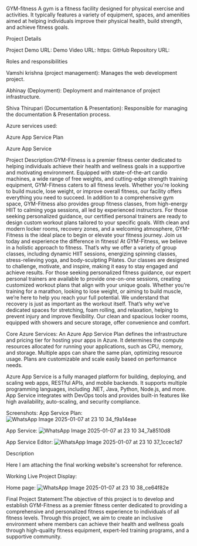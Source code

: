 GYM-fitness
A gym is a fitness facility designed for physical exercise and activities. It typically features a variety of equipment, spaces, and amenities aimed at helping individuals improve their physical health, build strength, and achieve fitness goals. 

Project Details

Project Demo URL: 
Demo Video URL: https:
GitHub Repository URL: 

Roles and responsibilities

Vamshi krishna (project management): Manages the web development project.

Abhinay (Deployment): Deployment and maintenance of project infrastructure.

Shiva Thirupari (Documentation & Presentation): Responsible for managing the documentation & Presentation process.

Azure services used:

Azure App Service Plan

Azure App Service

Project Description:GYM-Fitness is a premier fitness center dedicated to helping individuals achieve their health and wellness goals in a supportive and motivating environment. Equipped with state-of-the-art cardio machines, a wide range of free weights, and cutting-edge strength training equipment, GYM-Fitness caters to all fitness levels. Whether you're looking to build muscle, lose weight, or improve overall fitness, our facility offers everything you need to succeed. In addition to a comprehensive gym space, GYM-Fitness also provides group fitness classes, from high-energy HIIT to calming yoga sessions, all led by experienced instructors. For those seeking personalized guidance, our certified personal trainers are ready to design custom workout plans tailored to your specific goals. With clean and modern locker rooms, recovery zones, and a welcoming atmosphere, GYM-Fitness is the ideal place to begin or elevate your fitness journey. Join us today and experience the difference in fitness!
     At GYM-Fitness, we believe in a holistic approach to fitness. That’s why we offer a variety of group classes, including dynamic HIIT sessions, energizing spinning classes, stress-relieving yoga, and body-sculpting Pilates. Our classes are designed to challenge, motivate, and inspire, making it easy to stay engaged and achieve results.
     For those seeking personalized fitness guidance, our expert personal trainers are available to provide one-on-one sessions, creating customized workout plans that align with your unique goals. Whether you’re training for a marathon, looking to lose weight, or aiming to build muscle, we’re here to help you reach your full potential.
     We understand that recovery is just as important as the workout itself. That’s why we’ve dedicated spaces for stretching, foam rolling, and relaxation, helping to prevent injury and improve flexibility. Our clean and spacious locker rooms, equipped with showers and secure storage, offer convenience and comfort.

Core Azure Services: An Azure App Service Plan defines the infrastructure and pricing tier for hosting your apps in Azure. It determines the compute resources allocated for running your applications, such as CPU, memory, and storage. Multiple apps can share the same plan, optimizing resource usage. Plans are customizable and scale easily based on performance needs.

Azure App Service is a fully managed platform for building, deploying, and scaling web apps, RESTful APIs, and mobile backends. It supports multiple programming languages, including .NET, Java, Python, Node.js, and more. App Service integrates with DevOps tools and provides built-in features like high availability, auto-scaling, and security compliance.

Screenshots: App Service Plan:
![WhatsApp Image 2025-01-07 at 23 10 34_f9a14eae](https://github.com/user-attachments/assets/4cf129ff-2aed-4d10-bf10-cbca93ca1d49)


App Service:
![WhatsApp Image 2025-01-07 at 23 10 34_7a8510d8](https://github.com/user-attachments/assets/ca24add4-ad9e-4911-9399-b96459ee186f)

App Service Editor:
![WhatsApp Image 2025-01-07 at 23 10 37_1ccec1d7](https://github.com/user-attachments/assets/c9bd59ca-5d27-48e0-bf5e-e380789900fa)

Description

Here I am attaching the final working website's screenshot for reference.

Working Live Project Display:

Home page:
![WhatsApp Image 2025-01-07 at 23 10 38_ce64f82e](https://github.com/user-attachments/assets/a043df4a-0059-4ad8-b5eb-12d7e45fe71d)

Final Project Statement:The objective of this project is to develop and establish GYM-Fitness as a premier fitness center dedicated to providing a comprehensive and personalized fitness experience to individuals of all fitness levels. Through this project, we aim to create an inclusive environment where members can achieve their health and wellness goals through high-quality fitness equipment, expert-led training programs, and a supportive community.
